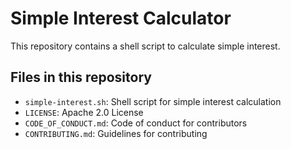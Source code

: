 # Simple Interest Calculator

This repository contains a shell script to calculate simple interest.

## Files in this repository
- `simple-interest.sh`: Shell script for simple interest calculation
- `LICENSE`: Apache 2.0 License
- `CODE_OF_CONDUCT.md`: Code of conduct for contributors
- `CONTRIBUTING.md`: Guidelines for contributing

